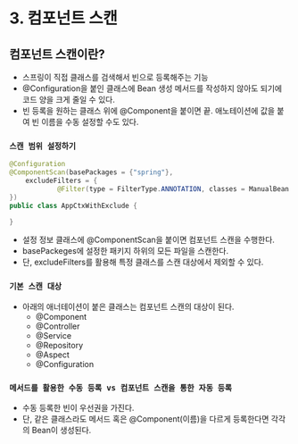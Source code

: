 # 3. 컴포넌트 스캔

## 컴포넌트 스캔이란?
- 스프링이 직접 클래스를 검색해서 빈으로 등록해주는 기능
- @Configuration을 붙인 클래스에 Bean 생성 메서드를 작성하지 않아도 되기에 코드 양을 크게 줄일 수 있다.
- 빈 등록을 원하는 클래스 위에 @Component을 붙이면 끝. 애노테이션에 값을 붙여 빈 이름을 수동 설정할 수도 있다.   

   
### `스캔 범위 설정하기`
``` java
@Configuration
@ComponentScan(basePackages = {"spring"}, 
	excludeFilters = { 
			@Filter(type = FilterType.ANNOTATION, classes = ManualBean.class )			
})
public class AppCtxWithExclude {

}
```
- 설정 정보 클래스에 @ComponentScan을 붙이면 컴포넌트 스캔을 수행한다.
- basePackeges에 설정한 패키지 하위의 모든 파일을 스캔한다.
- 단, excludeFilters를 활용해 특정 클래스를 스캔 대상에서 제외할 수 있다.

### `기본 스캔 대상`
- 아래의 애너테이션이 붙은 클래스는 컴포넌트 스캔의 대상이 된다.
  - @Component
  - @Controller
  - @Service
  - @Repository
  - @Aspect
  - @Configuration

### `메서드를 활용한 수동 등록 vs 컴포넌트 스캔을 통한 자동 등록`
- 수동 등록한 빈이 우선권을 가진다.
- 단, 같은 클래스라도 메서드 혹은 @Component(이름)을 다르게 등록한다면 각각의 Bean이 생성된다.
